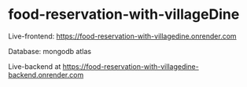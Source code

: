 # food-reservation-with-villageDine
Live-frontend: https://food-reservation-with-villagedine.onrender.com

Database: mongodb atlas

Live-backend at https://food-reservation-with-villagedine-backend.onrender.com
